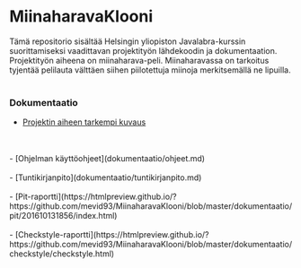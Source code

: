 ﻿# MiinaharavaKlooni
 
Tämä repositorio sisältää Helsingin yliopiston Javalabra-kurssin suorittamiseksi vaadittavan projektityön lähdekoodin ja dokumentaation. Projektityön aiheena on miinaharava-peli. Miinaharavassa on tarkoitus tyjentää pelilauta välttäen siihen piilotettuja miinoja merkitsemällä ne lipuilla. 
<br />
<br />

### Dokumentaatio
- [Projektin aiheen tarkempi kuvaus](dokumentaatio/aiheenKuvausJaRakenne.md)
<br />
<br />
- [Ohjelman käyttöohjeet](dokumentaatio/ohjeet.md)
<br />
<br />
- [Tuntikirjanpito](dokumentaatio/tuntikirjanpito.md)
<br />
<br />
- [Pit-raportti](https://htmlpreview.github.io/?https://github.com/mevid93/MiinaharavaKlooni/blob/master/dokumentaatio/pit/201610131856/index.html)
<br />
<br />
- [Checkstyle-raportti](https://htmlpreview.github.io/?https://github.com/mevid93/MiinaharavaKlooni/blob/master/dokumentaatio/checkstyle/checkstyle.html)
